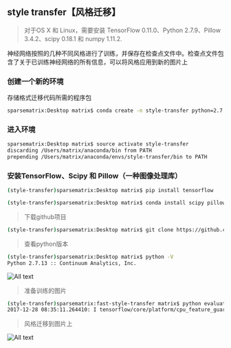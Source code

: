 ## style transfer【风格迁移】

>对于OS X 和 Linux，需要安装 TensorFlow 0.11.0、Python 2.7.9、Pillow 3.4.2、scipy 0.18.1 和 numpy 1.11.2.

神经网络按照的几种不同风格进行了训练，并保存在检查点文件中。检查点文件包含了关于已训练神经网络的所有信息，可以将风格应用到新的图片上

### 创建一个新的环境

存储格式迁移代码所需的程序包

```bash
sparsematrix:Desktop matrix$ conda create -n style-transfer python=2.7.9
```

### 进入环境

```bash
sparsematrix:Desktop matrix$ source activate style-transfer
discarding /Users/matrix/anaconda/bin from PATH
prepending /Users/matrix/anaconda/envs/style-transfer/bin to PATH
```

### 安装TensorFlow、Scipy 和 Pillow（一种图像处理库）

```bash
(style-transfer)sparsematrix:Desktop matrix$ pip install tensorflow
```

```bash
(style-transfer)sparsematrix:Desktop matrix$ conda install scipy pillow
```

>下载github项目

```bash
(style-transfer)sparsematrix:Desktop matrix$ git clone https://github.com/lengstrom/fast-style-transfer.git
```

>查看python版本

```bash
(style-transfer)sparsematrix:Desktop matrix$ python -V
Python 2.7.13 :: Continuum Analytics, Inc.
```

![All text](http://ww1.sinaimg.cn/large/dc05ba18gy1fmw6qfz0uoj210i0vch1b.jpg)

>准备训练的图片

```bash
(style-transfer)sparsematrix:fast-style-transfer matrix$ python evaluate.py --checkpoint ./rain-princess.ckpt --in-path ./dog.jpg --out-path ./output_image.jpg
2017-12-28 08:35:11.264410: I tensorflow/core/platform/cpu_feature_guard.cc:137] Your CPU supports instructions that this TensorFlow binary was not compiled to use: SSE4.2 AVX AVX2 FMA【This isn't an error, just warnings saying if you build TensorFlow from source it can be faster on your machine.】
```

>风格迁移到图片上

![All text](http://ww1.sinaimg.cn/large/dc05ba18gy1fmw6qga9plj210o0vk1kx.jpg)
